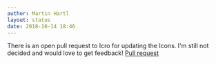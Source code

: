 ```yaml
---
author: Martin Hartl
layout: status
date: 2018-10-14 18:46
---
```

There is an open pull request to Icro for updating the Icons. I'm still not decided and would love to get feedback!
[Pull request](https://github.com/hartlco/Icro/pull/17)
